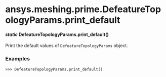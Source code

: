 # ansys.meshing.prime.DefeatureTopologyParams.print_default



#### *static* DefeatureTopologyParams.print_default()

Print the default values of `DefeatureTopologyParams` object.

### Examples

```pycon
>>> DefeatureTopologyParams.print_default()
```

<!-- !! processed by numpydoc !! -->
